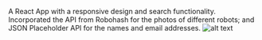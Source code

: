 A React App with a responsive design and search functionality.  
Incorporated the API from Robohash for the photos of different robots; and JSON Placeholder API for the names and email addresses.
![alt text](https://www.linkpicture.com/q/robofriends.png)
